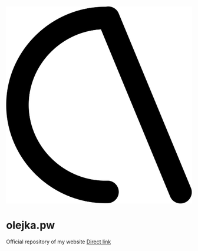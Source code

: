 ![Olejka](assets/icons/favB.svg)
# olejka.pw
 Official repository of my website
 <a href="https://olejka.pw/">Direct link</a>

